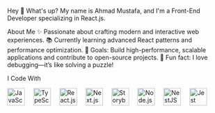 
Hey 👋 What's up?
My name is Ahmad Mustafa, and I'm a Front-End Developer specializing in React.js.

About Me
✨ Passionate about crafting modern and interactive web experiences.
📚 Currently learning advanced React patterns and performance optimization.
🎯 Goals: Build high-performance, scalable applications and contribute to open-source projects.
🎲 Fun fact: I love debugging—it’s like solving a puzzle!

I Code With
<div align="left"> <img src="https://cdn.jsdelivr.net/gh/devicons/devicon/icons/javascript/javascript-original.svg" height="40" alt="JavaScript" /> <img width="12" /> <img src="https://cdn.jsdelivr.net/gh/devicons/devicon/icons/typescript/typescript-original.svg" height="40" alt="TypeScript" /> <img width="12" /> <img src="https://cdn.jsdelivr.net/gh/devicons/devicon/icons/react/react-original.svg" height="40" alt="React.js" /> <img width="12" /> <img src="https://cdn.jsdelivr.net/gh/devicons/devicon/icons/nextjs/nextjs-original.svg" height="40" alt="Next.js" /> <img width="12" /> <img src="https://cdn.jsdelivr.net/gh/devicons/devicon/icons/storybook/storybook-original.svg" height="40" alt="Storybook" /> <img width="12" /> <img src="https://cdn.jsdelivr.net/gh/devicons/devicon/icons/nodejs/nodejs-original.svg" height="40" alt="Node.js" /> <img width="12" /> <img src="https://cdn.jsdelivr.net/gh/devicons/devicon/icons/nestjs/nestjs-original.svg" height="40" alt="NestJS" /> <img width="12" /> <img src="https://cdn.jsdelivr.net/gh/devicons/devicon/icons/jest/jest-plain.svg" height="40" alt="Jest" /> </div>
